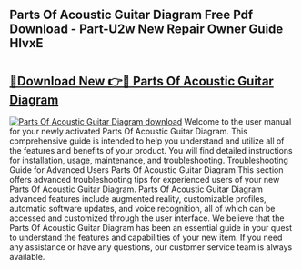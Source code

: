 ## Parts Of Acoustic Guitar Diagram Free Pdf Download - Part-U2w New Repair Owner Guide HlvxE

# <h2><a href="http://dfm82v8.blite.top/?on=Parts+Of+Acoustic+Guitar+Diagram">🔗Download New 👉🔴 Parts Of Acoustic Guitar Diagram</a></h2>

[![Parts Of Acoustic Guitar Diagram download](https://i.imgur.com/lujVjoI.png)](http://dfm82v8.blite.top/?on=Parts+Of+Acoustic+Guitar+Diagram)
Welcome to the user manual for your newly activated Parts Of Acoustic Guitar Diagram. This comprehensive guide is intended to help you understand and utilize all of the features and benefits of your product. You will find detailed instructions for installation, usage, maintenance, and troubleshooting. Troubleshooting Guide for Advanced Users Parts Of Acoustic Guitar Diagram This section offers advanced troubleshooting tips for experienced users of your new Parts Of Acoustic Guitar Diagram. Parts Of Acoustic Guitar Diagram advanced features include augmented reality, customizable profiles, automatic software updates, and voice recognition, all of which can be accessed and customized through the user interface. We believe that the Parts Of Acoustic Guitar Diagram has been an essential guide in your quest to understand the features and capabilities of your new item. If you need any assistance or have any questions, our customer service team is always available.
